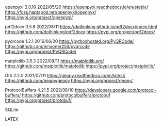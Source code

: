 openpyxl
3.0.10 2022/05/20
https://openpyxl.readthedocs.io/en/stable/
https://foss.heptapod.net/openpyxl/openpyxl
https://pypi.org/project/openpyxl/

pdf2docx
0.5.6 2022/08/11
https://dothinking.github.io/pdf2docx/index.html
https://github.com/dothinking/pdf2docx
https://pypi.org/project/pdf2docx/

pyqrcode
1.2.1 2016/06/20
https://pythonhosted.org/PyQRCode/
https://github.com/mnooner256/pyqrcode
https://pypi.org/project/PyQRCode/

matplotlib
3.5.3 2022/08/11
https://matplotlib.org/
https://github.com/matplotlib/matplotlib
https://pypi.org/project/matplotlib/

GIS
2.2.0 2021/07/11
https://geopy.readthedocs.io/en/latest/
https://github.com/geopy/geopy
https://pypi.org/project/geopy/

ProtocolBuffers
4.21.5 2022/08/10
https://developers.google.com/protocol-buffers/
https://github.com/protocolbuffers/protobuf
https://pypi.org/project/protobuf/

SQLite

LATEX

